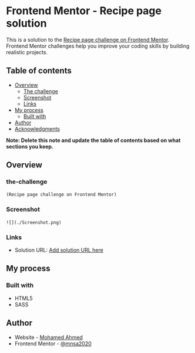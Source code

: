 # Frontend Mentor - Recipe page solution

This is a solution to the [Recipe page challenge on Frontend Mentor](https://www.frontendmentor.io/challenges/recipe-page-KiTsR8QQKm). Frontend Mentor challenges help you improve your coding skills by building realistic projects.

## Table of contents

- [Overview](#overview)
  - [The challenge](#the-challenge)
  - [Screenshot](#screenshot)
  - [Links](#links)
- [My process](#my-process)
  - [Built with](#built-with)
- [Author](#author)
- [Acknowledgments](#acknowledgments)

**Note: Delete this note and update the table of contents based on what sections you keep.**

## Overview

### the-challenge

    (Recipe page challenge on Frontend Mentor)

### Screenshot

    ![](./Screenshot.png)

### Links

- Solution URL: [Add solution URL here](https://your-solution-url.com)

## My process

### Built with

- HTML5
- SASS

## Author

- Website - [Mohamed Ahmed](https://)
- Frontend Mentor - [@mnsa2020](https://www.frontendmentor.io/profile/mnsa2020)
